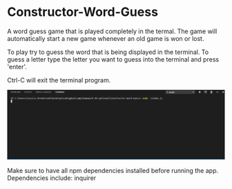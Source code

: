 # Constructor-Word-Guess
A word guess game that is played completely in the termal. The game will automatically start a new game whenever an old game is won or lost. 

To play try to guess the word that is being displayed in the terminal. To guess a letter type the letter you want to guess into the terminal and press 'enter'.

Ctrl-C will exit the terminal program.

<img src="./word-guess-demo.gif" />

Make sure to have all npm dependencies installed before running the app.
Dependencies include: inquirer
